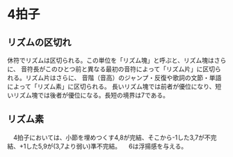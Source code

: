 # 4拍子

## リズムの区切れ
  休符でリズムは区切られる。この単位を「リズム塊」と呼ぶと、リズム塊はさらに、
  音符長がこのひとつ前と異なる最初の音符によって「リズム片」に区切られる。リズム片はさらに、
  音階（音高）のジャンプ・反復や歌詞の文節・単語
  によって「リズム素」に区切られる。
  長いリズム塊では前者が優位になり、短いリズム塊では後者が優位になる。長短の境界は7である。

## リズム素
　4拍子においては、小節を埋めつくす4,8が完結、そこから-1した3,7が不完結、+1した5,9が(3,7より弱い)準不完結。
　6は浮揚感を与える。
